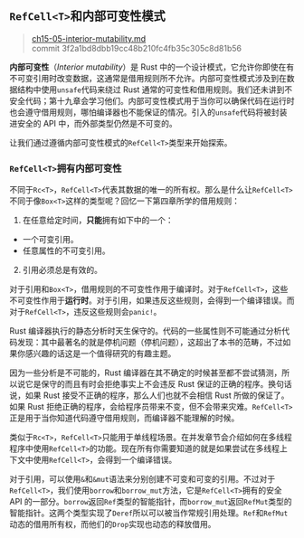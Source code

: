 ## `RefCell<T>`和内部可变性模式

> [ch15-05-interior-mutability.md](https://github.com/rust-lang/book/blob/master/second-edition/src/ch15-05-interior-mutability.md)
> <br>
> commit 3f2a1bd8dbb19cc48b210fc4fb35c305c8d81b56

**内部可变性**（*Interior mutability*）是 Rust 中的一个设计模式，它允许你即使在有不可变引用时改变数据，这通常是借用规则所不允许。内部可变性模式涉及到在数据结构中使用`unsafe`代码来绕过 Rust 通常的可变性和借用规则。我们还未讲到不安全代码；第十九章会学习他们。内部可变性模式用于当你可以确保代码在运行时也会遵守借用规则，哪怕编译器也不能保证的情况。引入的`unsafe`代码将被封装进安全的 API 中，而外部类型仍然是不可变的。

让我们通过遵循内部可变性模式的`RefCell<T>`类型来开始探索。

###  `RefCell<T>`拥有内部可变性

不同于`Rc<T>`，`RefCell<T>`代表其数据的唯一的所有权。那么是什么让`RefCell<T>`不同于像`Box<T>`这样的类型呢？回忆一下第四章所学的借用规则：

1. 在任意给定时间，**只能**拥有如下中的一个：
  * 一个可变引用。
  * 任意属性的不可变引用。
2. 引用必须总是有效的。

对于引用和`Box<T>`，借用规则的不可变性作用于编译时。对于`RefCell<T>`，这些不可变性作用于**运行时**。对于引用，如果违反这些规则，会得到一个编译错误。而对于`RefCell<T>`，违反这些规则会`panic!`。

Rust 编译器执行的静态分析时天生保守的。代码的一些属性则不可能通过分析代码发现：其中最著名的就是停机问题（停机问题），这超出了本书的范畴，不过如果你感兴趣的话这是一个值得研究的有趣主题。

因为一些分析是不可能的，Rust 编译器在其不确定的时候甚至都不尝试猜测，所以说它是保守的而且有时会拒绝事实上不会违反 Rust 保证的正确的程序。换句话说，如果 Rust 接受不正确的程序，那么人们也就不会相信 Rust 所做的保证了。如果 Rust 拒绝正确的程序，会给程序员带来不变，但不会带来灾难。`RefCell<T>`正是用于当你知道代码遵守借用规则，而编译器不能理解的时候。

类似于`Rc<T>`，`RefCell<T>`只能用于单线程场景。在并发章节会介绍如何在多线程程序中使用`RefCell<T>`的功能。现在所有你需要知道的就是如果尝试在多线程上下文中使用`RefCell<T>`，会得到一个编译错误。

对于引用，可以使用`&`和`&mut`语法来分别创建不可变和可变的引用。不过对于`RefCell<T>`，我们使用`borrow`和`borrow_mut`方法，它是`RefCell<T>`拥有的安全 API 的一部分。`borrow`返回`Ref`类型的智能指针，而`borrow_mut`返回`RefMut`类型的智能指针。这两个类型实现了`Deref`所以可以被当作常规引用处理。`Ref`和`RefMut`动态的借用所有权，而他们的`Drop`实现也动态的释放借用。

